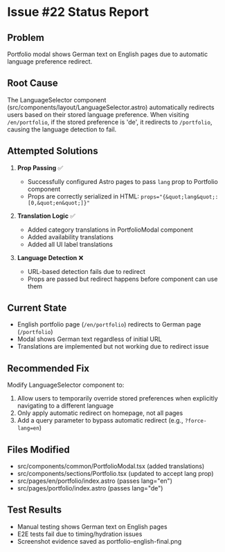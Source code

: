 # Issue #22 Status Report

## Problem
Portfolio modal shows German text on English pages due to automatic language preference redirect.

## Root Cause
The LanguageSelector component (src/components/layout/LanguageSelector.astro) automatically redirects users based on their stored language preference. When visiting `/en/portfolio`, if the stored preference is 'de', it redirects to `/portfolio`, causing the language detection to fail.

## Attempted Solutions

1. **Prop Passing** ✅ 
   - Successfully configured Astro pages to pass `lang` prop to Portfolio component
   - Props are correctly serialized in HTML: `props="{&quot;lang&quot;:[0,&quot;en&quot;]}"`

2. **Translation Logic** ✅
   - Added category translations in PortfolioModal component
   - Added availability translations
   - Added all UI label translations

3. **Language Detection** ❌
   - URL-based detection fails due to redirect
   - Props are passed but redirect happens before component can use them

## Current State
- English portfolio page (`/en/portfolio`) redirects to German page (`/portfolio`)
- Modal shows German text regardless of initial URL
- Translations are implemented but not working due to redirect issue

## Recommended Fix
Modify LanguageSelector component to:
1. Allow users to temporarily override stored preferences when explicitly navigating to a different language
2. Only apply automatic redirect on homepage, not all pages
3. Add a query parameter to bypass automatic redirect (e.g., `?force-lang=en`)

## Files Modified
- src/components/common/PortfolioModal.tsx (added translations)
- src/components/sections/Portfolio.tsx (updated to accept lang prop)
- src/pages/en/portfolio/index.astro (passes lang="en")
- src/pages/portfolio/index.astro (passes lang="de")

## Test Results
- Manual testing shows German text on English pages
- E2E tests fail due to timing/hydration issues
- Screenshot evidence saved as portfolio-english-final.png